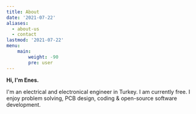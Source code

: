 ```yaml
---
title: About
date: '2021-07-22'
aliases:
  - about-us
  - contact
lastmod: '2021-07-22'
menu:
    main: 
        weight: -90
        pre: user
---
```


**Hi, I'm Enes.**

I'm an electrical and electronical engineer in Turkey. I am currently  free. I enjoy problem solving, PCB design, coding & open-source software development. 

